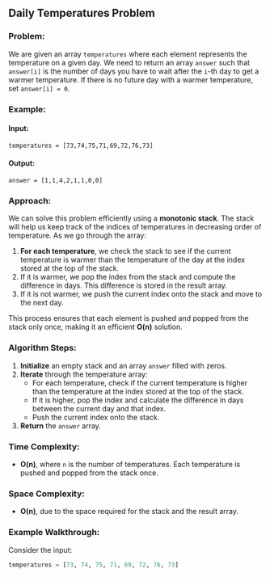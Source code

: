 ## Daily Temperatures Problem

### Problem:
We are given an array `temperatures` where each element represents the temperature on a given day. We need to return an array `answer` such that `answer[i]` is the number of days you have to wait after the `i`-th day to get a warmer temperature. If there is no future day with a warmer temperature, set `answer[i] = 0`.

### Example:
#### Input:
    temperatures = [73,74,75,71,69,72,76,73]
#### Output:
    answer = [1,1,4,2,1,1,0,0]

### Approach:

We can solve this problem efficiently using a **monotonic stack**. The stack will help us keep track of the indices of temperatures in decreasing order of temperature. As we go through the array:

1. **For each temperature**, we check the stack to see if the current temperature is warmer than the temperature of the day at the index stored at the top of the stack.
2. If it is warmer, we pop the index from the stack and compute the difference in days. This difference is stored in the result array.
3. If it is not warmer, we push the current index onto the stack and move to the next day.

This process ensures that each element is pushed and popped from the stack only once, making it an efficient **O(n)** solution.

### Algorithm Steps:
1. **Initialize** an empty stack and an array `answer` filled with zeros.
2. **Iterate** through the temperature array:
   - For each temperature, check if the current temperature is higher than the temperature at the index stored at the top of the stack.
   - If it is higher, pop the index and calculate the difference in days between the current day and that index.
   - Push the current index onto the stack.
3. **Return** the `answer` array.

### Time Complexity:
- **O(n)**, where `n` is the number of temperatures. Each temperature is pushed and popped from the stack once.

### Space Complexity:
- **O(n)**, due to the space required for the stack and the result array.

### Example Walkthrough:
Consider the input:
```python
temperatures = [73, 74, 75, 71, 69, 72, 76, 73]
